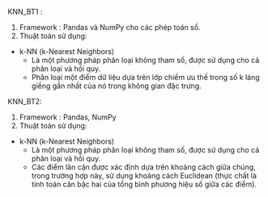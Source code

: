 KNN_BT1 :
 1. Framework : Pandas và NumPy cho các phép toán số.
 2. Thuật toán sử dụng:
  - k-NN (k-Nearest Neighbors)
    + Là một phương pháp phân loại không tham số, được sử dụng cho cả phân loại và hồi quy.
    + Phân loại một điểm dữ liệu dựa trên lớp chiếm ưu thế trong số k láng giềng gần nhất của nó trong không gian đặc trưng.

KNN_BT2:
 1. Framework : Pandas, NumPy
 2. Thuật toán sử dụng:
  - k-NN (k-Nearest Neighbors)
    + Là một phương pháp phân loại không tham số, được sử dụng cho cả phân loại và hồi quy.
    + Các điểm lân cận được xác định dựa trên khoảng cách giữa chúng, trong trường hợp này, sử dụng khoảng cách Euclidean (thực chất là tính toán căn bậc hai của tổng bình phương hiệu số giữa các điểm).
      
